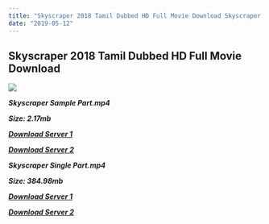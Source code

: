```yaml
---
title: "Skyscraper 2018 Tamil Dubbed HD Full Movie Download Skyscraper Tamil HD Movie Download"
date: "2019-05-12"
---
```


## Skyscraper 2018 Tamil Dubbed HD Full Movie Download

![](https://images.moviebuff.com/7c972671-a45b-4caa-b669-416b45917b56?w=1000)

**_Skyscraper Sample Part.mp4_**

**_Size: 2.17mb_**

**_[Download Server 1](http://p1.wetransfer.vip/files/Tamil{3e481fa13b96e298813a968d76478a0dd6887383e8276579d75a86ec60557583}20Dubbed{3e481fa13b96e298813a968d76478a0dd6887383e8276579d75a86ec60557583}20Movies/Tamil{3e481fa13b96e298813a968d76478a0dd6887383e8276579d75a86ec60557583}202018{3e481fa13b96e298813a968d76478a0dd6887383e8276579d75a86ec60557583}20Dubbed{3e481fa13b96e298813a968d76478a0dd6887383e8276579d75a86ec60557583}20Movies/Skyscraper{3e481fa13b96e298813a968d76478a0dd6887383e8276579d75a86ec60557583}20(2018)/Skyscraper{3e481fa13b96e298813a968d76478a0dd6887383e8276579d75a86ec60557583}20(2018){3e481fa13b96e298813a968d76478a0dd6887383e8276579d75a86ec60557583}20BDRip/Skyscraper{3e481fa13b96e298813a968d76478a0dd6887383e8276579d75a86ec60557583}20Sample{3e481fa13b96e298813a968d76478a0dd6887383e8276579d75a86ec60557583}20(640x360).mp4)_** 

**_[Download Server 2](http://p1.wetransfer.vip/files/Tamil{3e481fa13b96e298813a968d76478a0dd6887383e8276579d75a86ec60557583}20Dubbed{3e481fa13b96e298813a968d76478a0dd6887383e8276579d75a86ec60557583}20Movies/Tamil{3e481fa13b96e298813a968d76478a0dd6887383e8276579d75a86ec60557583}202018{3e481fa13b96e298813a968d76478a0dd6887383e8276579d75a86ec60557583}20Dubbed{3e481fa13b96e298813a968d76478a0dd6887383e8276579d75a86ec60557583}20Movies/Skyscraper{3e481fa13b96e298813a968d76478a0dd6887383e8276579d75a86ec60557583}20(2018)/Skyscraper{3e481fa13b96e298813a968d76478a0dd6887383e8276579d75a86ec60557583}20(2018){3e481fa13b96e298813a968d76478a0dd6887383e8276579d75a86ec60557583}20BDRip/Skyscraper{3e481fa13b96e298813a968d76478a0dd6887383e8276579d75a86ec60557583}20Sample{3e481fa13b96e298813a968d76478a0dd6887383e8276579d75a86ec60557583}20(640x360).mp4)_**

**_Skyscraper Single Part.mp4_**

**_Size: 384.98mb_**

**_[Download Server 1](http://p1.wetransfer.vip/files/Tamil{3e481fa13b96e298813a968d76478a0dd6887383e8276579d75a86ec60557583}20Dubbed{3e481fa13b96e298813a968d76478a0dd6887383e8276579d75a86ec60557583}20Movies/Tamil{3e481fa13b96e298813a968d76478a0dd6887383e8276579d75a86ec60557583}202018{3e481fa13b96e298813a968d76478a0dd6887383e8276579d75a86ec60557583}20Dubbed{3e481fa13b96e298813a968d76478a0dd6887383e8276579d75a86ec60557583}20Movies/Skyscraper{3e481fa13b96e298813a968d76478a0dd6887383e8276579d75a86ec60557583}20(2018)/Skyscraper{3e481fa13b96e298813a968d76478a0dd6887383e8276579d75a86ec60557583}20(2018){3e481fa13b96e298813a968d76478a0dd6887383e8276579d75a86ec60557583}20BDRip/Skyscraper{3e481fa13b96e298813a968d76478a0dd6887383e8276579d75a86ec60557583}20Single{3e481fa13b96e298813a968d76478a0dd6887383e8276579d75a86ec60557583}20Part{3e481fa13b96e298813a968d76478a0dd6887383e8276579d75a86ec60557583}20(640x360).mp4)_**

**_[Download Server 2](http://p1.wetransfer.vip/files/Tamil{3e481fa13b96e298813a968d76478a0dd6887383e8276579d75a86ec60557583}20Dubbed{3e481fa13b96e298813a968d76478a0dd6887383e8276579d75a86ec60557583}20Movies/Tamil{3e481fa13b96e298813a968d76478a0dd6887383e8276579d75a86ec60557583}202018{3e481fa13b96e298813a968d76478a0dd6887383e8276579d75a86ec60557583}20Dubbed{3e481fa13b96e298813a968d76478a0dd6887383e8276579d75a86ec60557583}20Movies/Skyscraper{3e481fa13b96e298813a968d76478a0dd6887383e8276579d75a86ec60557583}20(2018)/Skyscraper{3e481fa13b96e298813a968d76478a0dd6887383e8276579d75a86ec60557583}20(2018){3e481fa13b96e298813a968d76478a0dd6887383e8276579d75a86ec60557583}20BDRip/Skyscraper{3e481fa13b96e298813a968d76478a0dd6887383e8276579d75a86ec60557583}20Single{3e481fa13b96e298813a968d76478a0dd6887383e8276579d75a86ec60557583}20Part{3e481fa13b96e298813a968d76478a0dd6887383e8276579d75a86ec60557583}20(640x360).mp4)_**
